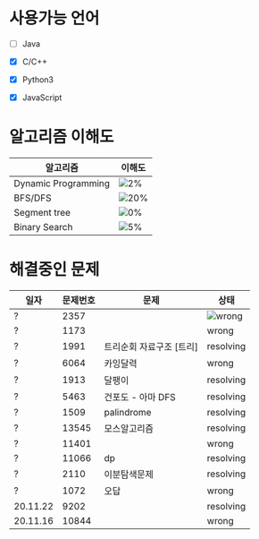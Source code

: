 # 사용가능 언어
- [ ] Java
- [x] C/C++
- [x] Python3  
- [x] JavaScript  


# 알고리즘 이해도
알고리즘 | 이해도
-------- | -------
Dynamic Programming | ![2%](https://progress-bar.dev/2)
BFS/DFS | ![20%](https://progress-bar.dev/20)
Segment tree | ![0%](https://progress-bar.dev/0)
Binary Search | ![5%](https://progress-bar.dev/5)


# 해결중인 문제
일자 | 문제번호 | 문제 | 상태
--- | -------- | ------- | -----
? | 2357 |  |  ![wrong](https://img.shields.io/static/v1?label&message=wrong&color=red)
? | 1173 |  |  wrong
? | 1991 | 트리순회 자료구조 [트리] | resolving
? | 6064 | 카잉달력 |  wrong
? | 1913 | 달팽이 | resolving
? | 5463 | 건포도 - 아마 DFS | resolving 
? | 1509 | palindrome | resolving
? | 13545 | 모스알고리즘 | resolving
? | 11401  | | wrong
? | 11066 | dp | resolving
? | 2110 | 이분탐색문제 | resolving
? | 1072 | 오답 | wrong
20.11.22 | 9202 |  | resolving
20.11.16 | 10844 | | wrong
